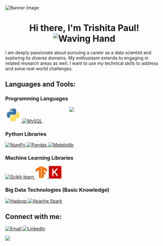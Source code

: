![Banner Image](https://cdn.pixabay.com/photo/2023/08/15/13/39/banner-8191974_1280.png)
<div align="center">
  <h1 align="center"> Hi there, I'm Trishita Paul! <img src="https://media.tenor.com/Wx9IEmZZXSoAAAAj/hi.gif" alt="Waving Hand" width="32" height="32" />
</div>

I am deeply passionate about pursuing a career as a data scientist and exploring its diverse domains. My enthusiasm extends to engaging in related research areas as well. I want to use my technical skills to address and solve real-world challenges.

## Languages and Tools:

### Programming Languages
<p align="left">
  <a href="https://www.python.org/" target="_blank" rel="noreferrer">
  <img src="https://raw.githubusercontent.com/devicons/devicon/master/icons/python/python-original.svg" alt="python" width="50" height="50"/>
</a>
<a href="https://www.mysql.com/" target="_blank" rel="noreferrer">
  <img src="https://1000logos.net/wp-content/uploads/2020/08/MySQL-Logo.png" alt="MySQL" width="80" height="50"/>
</a>
  
<img align="right" src="https://img.freepik.com/free-vector/girl-using-laptop-with-binary-code_1308-114505.jpg" width="300" />
  
### Python Libraries
<p align="left">
  <a href="https://numpy.org/" target="_blank" rel="noreferrer">
  <img src="https://upload.wikimedia.org/wikipedia/commons/3/31/NumPy_logo_2020.svg" alt="NumPy" width="80" height="60"/>
</a>
  <a href="https://pandas.pydata.org/" target="_blank" rel="noreferrer">
  <img src="https://upload.wikimedia.org/wikipedia/commons/e/ed/Pandas_logo.svg" alt="Pandas" width="80" height="60"/>
</a>
  <a href="https://matplotlib.org/" target="_blank" rel="noreferrer">
  <img src="https://studyopedia.com/wp-content/uploads/2022/12/Matplotlib-featured-image-studyopedia.png" alt="Matplotlib" width="80" height="60"/>
</a>
</p>

### Machine Learning Libraries
<p align="left">
  <a href="https://scikit-learn.org/" target="_blank" rel="noreferrer">
  <img src="https://upload.wikimedia.org/wikipedia/commons/0/05/Scikit_learn_logo_small.svg" alt="Scikit-learn" width="80" height="40"/>
</a>
  <a href="https://www.tensorflow.org/" target="_blank" rel="noreferrer">
  <img src="https://raw.githubusercontent.com/devicons/devicon/master/icons/tensorflow/tensorflow-original.svg" alt="tensorflow" width="40" height="40"/>
</a>
  <a href="https://keras.io/" target="_blank" rel="noreferrer">
  <img src="https://raw.githubusercontent.com/devicons/devicon/master/icons/keras/keras-original.svg" alt="keras" width="40" height="40"/>
</a>
</p>

### Big Data Technologies (Basic Knowledge)
<p align="left">
  <a href="https://hadoop.apache.org/" target="_blank" rel="noreferrer">
  <img src="https://upload.wikimedia.org/wikipedia/commons/0/0e/Hadoop_logo.svg" alt="Hadoop" width="80" height="50"/>
</a>
  <a href="https://spark.apache.org/" target="_blank" rel="noreferrer">
  <img src="https://upload.wikimedia.org/wikipedia/commons/f/f3/Apache_Spark_logo.svg" alt="Apache Spark" width="80" height="50"/>
</a>
</p>

## Connect with me:
<p align="left">
  <a href="mailto:trishitapaul5@gmail.com" target="_blank" rel="noreferrer">
  <img src="https://upload.wikimedia.org/wikipedia/commons/7/7e/Gmail_icon_%282020%29.svg" alt="Email" width="40" height="40"/>
</a>
    <a href="https://www.linkedin.com/in/trishitapaul/" target="_blank" rel="noreferrer">
  <img src="https://upload.wikimedia.org/wikipedia/commons/c/ca/LinkedIn_logo_initials.png" alt="LinkedIn" width="40" height="40"/>
</a>
</p>


![](https://komarev.com/ghpvc/?username=ptrishita)
